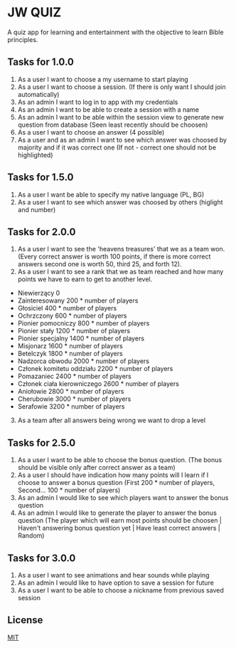 # JW QUIZ

A quiz app for learning and entertainment with the objective to learn Bible principles.

## Tasks for 1.0.0
1. As a user I want to choose a my username to start playing
2. As a user I want to choose a session. (If there is only want I should join automatically)
3. As an admin I want to log in to app with my credentials
4. As an admin I want to be able to create a session with a name
5. As an admin I want to be able within the session view to generate new question from database (Seen least recently should be choosen)
6. As a user I want to choose an answer (4 possible)
7. As a user and as an admin I want to see which answer was choosed by majority and if it was correct one (If not - correct one should not be highlighted)

## Tasks for 1.5.0
1. As a user I want be able to specify my native language (PL, BG)
2. As a user I want to see which answer was choosed by others (higlight and number)

## Tasks for 2.0.0
1. As a user I want to see the 'heavens treasures' that we as a team won. (Every correct answer is worth 100 points, if there is more correct answers second one is worth 50, third 25, and forth 12).
2. As a user I want to see a rank that we as team reached and how many points we have to earn to get to another level.
- Niewierzący 0
- Zainteresowany 200 * number of players
- Głosiciel 400 * number of players
- Ochrzczony 600 * number of players
- Pionier pomocniczy 800 * number of players
- Pionier stały 1200 * number of players
- Pionier specjalny 1400 * number of players
- Misjonarz 1600 * number of players
- Betelczyk 1800 * number of players
- Nadzorca obwodu 2000 * number of players
- Członek komitetu oddziału 2200 * number of players
- Pomazaniec 2400 * number of players
- Członek ciała kierowniczego 2600 * number of players
- Aniołowie 2800 * number of players
- Cherubowie 3000 * number of players
- Serafowie 3200 * number of players
3. As a team after all answers being wrong we want to drop a level

## Tasks for 2.5.0
1. As a user I want to be able to choose the bonus question. (The bonus should be visible only after correct answer as a team)
2. As a user I should have indication how many points will I learn if I choose to answer a bonus question (First 200 * number of players, Second... 100 * number of players)
3. As an admin I would like to see which players want to answer the bonus question
4. As an admin I would like to generate the player to answer the bonus question (The player which will earn most points should be choosen | Haven't answering bonus question yet | Have least correct answers | Random)

## Tasks for 3.0.0
1. As a user I want to see animations and hear sounds while playing 
2. As an admin I would like to have option to save a session for future
3. As a user I want to be able to choose a nickname from previous saved session

## License
[MIT](https://choosealicense.com/licenses/mit/)
